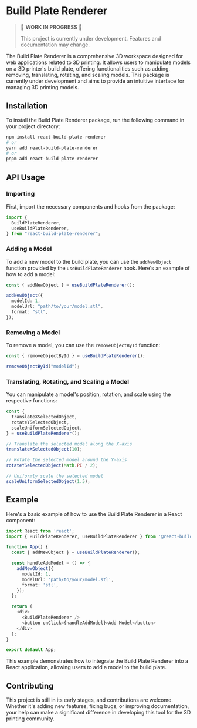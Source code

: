 # Build Plate Renderer

> :construction: **WORK IN PROGRESS** :construction:
>
> This project is currently under development. Features and documentation may change.

The Build Plate Renderer is a comprehensive 3D workspace designed for web applications related to 3D printing. It allows users to manipulate models on a 3D printer's build plate, offering functionalities such as adding, removing, translating, rotating, and scaling models. This package is currently under development and aims to provide an intuitive interface for managing 3D printing models.

## Installation

To install the Build Plate Renderer package, run the following command in your project directory:

```bash
npm install react-build-plate-renderer
# or
yarn add react-build-plate-renderer
# or
pnpm add react-build-plate-renderer
```

## API Usage

### Importing

First, import the necessary components and hooks from the package:

```typescript
import {
  BuildPlateRenderer,
  useBuildPlateRenderer,
} from "react-build-plate-renderer";
```

### Adding a Model

To add a new model to the build plate, you can use the `addNewObject` function provided by the `useBuildPlateRenderer` hook. Here's an example of how to add a model:

```typescript
const { addNewObject } = useBuildPlateRenderer();

addNewObject({
  modelId: 1,
  modelUrl: "path/to/your/model.stl",
  format: "stl",
});
```

### Removing a Model

To remove a model, you can use the `removeObjectById` function:

```typescript
const { removeObjectById } = useBuildPlateRenderer();

removeObjectById("modelId");
```

### Translating, Rotating, and Scaling a Model

You can manipulate a model's position, rotation, and scale using the respective functions:

```typescript
const {
  translateXSelectedObject,
  rotateYSelectedObject,
  scaleUniformSelectedObject,
} = useBuildPlateRenderer();

// Translate the selected model along the X-axis
translateXSelectedObject(10);

// Rotate the selected model around the Y-axis
rotateYSelectedObject(Math.PI / 2);

// Uniformly scale the selected model
scaleUniformSelectedObject(1.5);
```

## Example

Here's a basic example of how to use the Build Plate Renderer in a React component:

```typescript
import React from 'react';
import { BuildPlateRenderer, useBuildPlateRenderer } from '@react-build-plate-renderer';

function App() {
  const { addNewObject } = useBuildPlateRenderer();

  const handleAddModel = () => {
    addNewObject({
      modelId: 1,
      modelUrl: 'path/to/your/model.stl',
      format: 'stl',
    });
  };

  return (
    <div>
      <BuildPlateRenderer />
      <button onClick={handleAddModel}>Add Model</button>
    </div>
  );
}

export default App;
```

This example demonstrates how to integrate the Build Plate Renderer into a React application, allowing users to add a model to the build plate.

## Contributing

This project is still in its early stages, and contributions are welcome. Whether it's adding new features, fixing bugs, or improving documentation, your help can make a significant difference in developing this tool for the 3D printing community.
